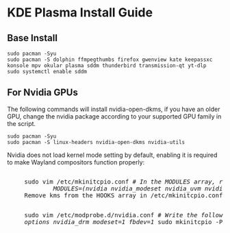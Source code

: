 # KDE Plasma Install Guide
## Base Install 
```
sudo pacman -Syu 
sudo pacman -S dolphin ffmpegthumbs firefox gwenview kate keepassxc konsole mpv okular plasma sddm thunderbird transmission-qt yt-dlp 
sudo systemctl enable sddm
```
## For Nvidia GPUs
The following commands will install nvidia-open-dkms, if you have an older GPU, change the nvidia package according to your supported GPU family in the script.
```
sudo pacman -Syu 
sudo pacman -S linux-headers nvidia-open-dkms nvidia-utils
```
Nvidia does not load kernel mode setting by default, enabling it is required to make Wayland compositors function properly:
##
<dl><dd>
<pre>
sudo vim /etc/mkinitcpio.conf <i># In the MODULES array, remove "kms" from the "HOOKS" array, then add the following module names:
        MODULES=(nvidia nvidia_modeset nvidia_uvm nvidia_drm)</i> 
Remove kms from the HOOKS array in /etc/mkinitcpio.conf and regenerate the initramfs. This will prevent the initramfs from containing the nouveau module making sure the kernel cannot load it during early boot. The nvidia-utils package contains a file which blacklists the nouveau module once you reboot. 
    
sudo vim /etc/modprobe.d/nvidia.conf # <i>Write the following:
        options nvidia_drm modeset=1 fbdev=1</i>
sudo mkinitcpio -P
reboot
</pre>
</dd></dl>


